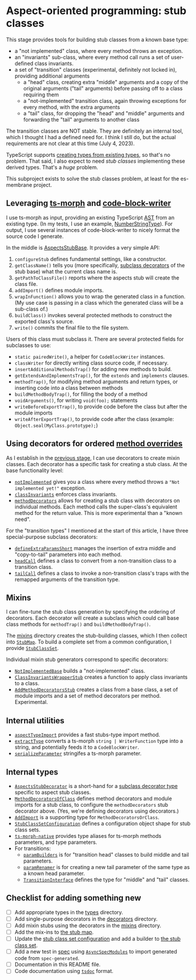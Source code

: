 # Aspect-oriented programming: stub classes

This stage provides tools for building stub classes from a known base type:

- a "not implemented" class, where every method throws an exception.
- an "invariants" sub-class, where every method call runs a set of user-defined class invariants.
- a set of "transition" classes (experimental, definitely not locked in), providing additional arguments
  - a "head" class, creating extra "middle" arguments and a copy of the original arguments ("tail" arguments) before passing off to a class requiring them
  - a "not-implemented" transition class, again throwing exceptions for every method, with the extra arguments
  - a "tail" class, for dropping the "head" and "middle" arguments and forwarding the "tail" arguments to another class

The transition classes are NOT stable.  They are definitely an internal tool, which I thought I had a defined need for.  I think I still do, but the actual requirements are not clear at this time (July 4, 2023).

TypeScript supports [creating types from existing types](https://www.typescriptlang.org/docs/handbook/2/types-from-types.html), so that's no problem.  That said, I also expect to need _stub classes_ implementing these derived types.  That's a _huge_ problem.

This subproject exists to solve the stub classes problem, at least for the es-membrane project.

## Leveraging [ts-morph](https://ts-morph.com) and [code-block-writer](https://github.com/dsherret/code-block-writer)

I use ts-morph as input, providing an existing TypeScript [AST](https://en.wikipedia.org/wiki/Abstract_syntax_tree) from an existing type.  (In my tests, I use an example, [NumberStringType](./fixtures/types/NumberStringType.d.mts)).  For output, I use several instances of code-block-writer to nicely format the source code I generate.

In the middle is [AspectsStubBase](./source/base/baseStub.mts).  It provides a very simple API:

1. `configureStub` defines fundamental settings, like a constructor.
2. `getClassName()` tells you (more specifically, [subclass decorators](../_02_mixin_decorators/) of the stub base) what the current class name is.
3. `getPathToClassFile()` reports where the aspects stub will create the class file.
4. `addImport()` defines module imports.
5. `wrapInFunction()` allows you to wrap the generated class in a function.  (My use case is passing in a class which the generated class will be a sub-class of.)
6. `buildClass()` invokes several protected methods to construct the exported class's source.
7. `write()` commits the final file to the file system.

Users of this class must subclass it.  There are several protected fields for subclasses to use:

- `static pairedWrite()`, a helper for `CodeBlockWriter` instances.
- `classWriter` for directly writing class source code, if necessary.
- `insertAdditionalMethodsTrap()` for adding new methods to build.
- `getExtendsAndImplementsTrap()`, for the `extends` and `implements` clauses.
- `methodTrap()`, for modifying method arguments and return types, or inserting code into a class between methods
- `buildMethodBodyTrap()`, for filling the body of a method
- `voidArguments()`, for writing `void(foo);` statements
- `writeBeforeExportTrap()`, to provide code before the class but after the module imports
- `writeAfterExportTrap()`, to provide code after the class (example: `Object.seal(MyClass.prototype);`)

## Using decorators for ordered [method overrides](https://www.typescriptlang.org/docs/handbook/2/classes.html#overriding-methods)

As I establish in the [previous stage](../_02_mixin_decorators/README.md), I can use decorators to create mixin classes.  Each decorator has a specific task for creating a stub class.  At the base functionality level:

- [`notImplemented`](./source/decorators/notImplemented.mts) gives you a class where every method throws a `"Not implemented yet!"` exception.
- [`classInvariants`](./source/decorators/classInvariants.mts) enforces class invariants.
- [`methodDecorators`](./source/decorators/methodDecorators.mts) allows for creating a stub class with decorators on individual methods.  Each method calls the super-class's equivalent method for the return value.  This is more experimental than a "known need".

For the "transition types" I mentioned at the start of this article, I have three special-purpose subclass decorators:

- [`defineExtraParamsShort`](./source/decorators/defineExtraParamsShort.mts) manages the insertion of extra middle and "copy-to-tail" parameters into each method.
- [`headCall`](./source/decorators/headCall.mts) defines a class to convert from a non-transition class to a transition class.
- [`tailCall`](./source/decorators/tailCall.mts) defines a class to invoke a non-transition class's traps with the remapped arguments of the transition type.

## Mixins

I can fine-tune the stub class generation by specifying the ordering of decorators.  Each decorator will create a subclass which could call base class methods for `methodTrap()` and `buildMethodBodyTrap()`.

The [mixins](./source/mixins) directory creates the stub-building classes, which I then collect into [`StubMap`](./source/StubMap.mts).  To build a complete set from a common configuration, I provide [`StubClassSet`](./source/StubClassSet.mts).

Individual mixin stub generators correspond to specific decorators:

- [`NotImplementedBase`](./source/mixins/NotImplementedBase.mts) builds a "not-implemented" class.
- [`ClassInvariantsWrapperStub`](./source/mixins/ClassInvariantsWrapperStub.mts) creates a function to apply class invariants to a class.
- [`AddMethodDecoratorsStub`](./source/mixins/AddMethodDecoratorsStub.mts) creates a class from a base class, a set of module imports and a set of method decorators per method.  Experimental.

## Internal utilities

- [`aspectTypeImport`](./source/utilities/aspectTypeImport.mts) provides a fast stubs-type import method.
- [`extractType`](./source/utilities/extractType.mts) converts a ts-morph `string | WriterFunction` type into a string, and potentially feeds it to a `CodeBlockWriter`.
- [`serializeParameter`](./source/utilities/serializeParameter.mts) stringifes a ts-morph parameter.

## Internal types

- [`AspectsStubDecorator`](./source/types/AspectsStubDecorator.d.mts) is a short-hand for a [subclass decorator type](../_02_mixin_decorators/source/types/SubclassDecorator.d.mts) specific to aspect stub classes.
- [`MethodDecoratorsOfClass`](./source/types/MethodDecoratorsOfClass.d.mts) defines method decorators and module imports for a stub class, to configure the `methodDecorators` stub decorator above.  (Yes, we're defining decorators using decorators.)
- [`AddImport`](./source/types/AddImport.d.mts) is a supporting type for `MethodDecoratorsOrClass`.
- [`StubClassSetConfiguration`](./source/types/StubClassSetConfiguration.d.mts) defines a configuration object shape for stub class sets.
- [`ts-morph-native`](./source/types/ts-morph-native.d.mts) provides type aliases for ts-morph methods parameters, and type parameters.
- For transitions:
  - [`paramBuilders`](./source/types/paramBuilders.d.mts) is for "transition head" classes to build middle and tail parameters.
  - [`paramRenamer`](./source/types/paramRenamer.d.mts) is for creating a new tail parameter of the same type as a known head parameter.
  - [`TransitionInterface`](./source/types/TransitionInterface.d.mts) defines the type for "middle" and "tail" classes.

## Checklist for adding something new

- [ ] Add appropriate types in the [types](./source/types/) directory.
- [ ] Add single-purpose decorators in the [decorators](./source/decorators/) directory.
- [ ] Add mixin stubs using the decorators in the [mixins](./source/mixins/) directory.
- [ ] Add the mix-ins to [the stub map](./source/StubMap.mts).
- [ ] Update the [stub class set configuration](./source/types/StubClassSetConfiguration.d.mts) and add a builder to [the stub class set](./source/StubClassSet.mts).
- [ ] Add a new test in [spec](./spec/) using [`AsyncSpecModules`](../_01_stage_utilities/source/AsyncSpecModules.mts) to import generated code from `spec-generated`.
- [ ] Documentation in this README file.
- [ ] Code documentation using [`tsdoc`](https://tsdoc.org/) format.

